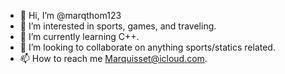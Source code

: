 - 👋 Hi, I’m @marqthom123
- 👀 I’m interested in sports, games, and traveling.
- 🌱 I’m currently learning C++.
- 💞️ I’m looking to collaborate on anything sports/statics related.
- 📫 How to reach me Marquisset@icloud.com.

<!---
marqthom123/marqthom123 is a ✨ special ✨ repository because its `README.md` (this file) appears on your GitHub profile.
You can click the Preview link to take a look at your changes.
--->
